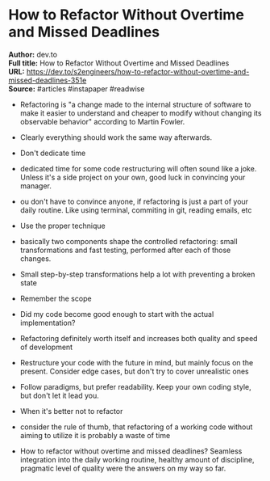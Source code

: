 # How to Refactor Without Overtime and Missed Deadlines

**Author:** dev.to  
**Full title:** How to Refactor Without Overtime and Missed Deadlines  
**URL:** https://dev.to/s2engineers/how-to-refactor-without-overtime-and-missed-deadlines-351e  
**Source:** #articles #instapaper #readwise

- Refactoring is "a change made to the internal structure of software to make it easier to understand and cheaper to modify without changing its observable behavior" according to Martin Fowler. 
   
- Clearly everything should work the same way afterwards. 
   
- Don't dedicate time 
   
- dedicated time for some code restructuring will often sound like a joke. Unless it's a side project on your own, good luck in convincing your manager. 
   
- ou don't have to convince anyone, if refactoring is just a part of your daily routine. Like using terminal, commiting in git, reading emails, etc 
   
- Use the proper technique 
   
- basically two components shape the controlled refactoring: small transformations and fast testing, performed after each of those changes. 
   
- Small step-by-step transformations help a lot with preventing a broken state 
   
- Remember the scope 
   
- Did my code become good enough to start with the actual implementation? 
   
- Refactoring definitely worth itself and increases both quality and speed of development 
   
- Restructure your code with the future in mind, but mainly focus on the present. Consider edge cases, but don't try to cover unrealistic ones 
   
- Follow paradigms, but prefer readability. Keep your own coding style, but don't let it lead you. 
   
- When it's better not to refactor 
   
- consider the rule of thumb, that refactoring of a working code without aiming to utilize it is probably a waste of time 
   
- How to refactor without overtime and missed deadlines? Seamless integration into the daily working routine, healthy amount of discipline, pragmatic level of quality were the answers on my way so far. 
   
